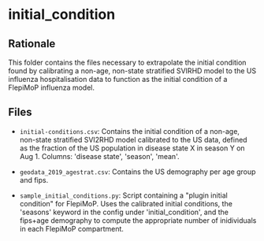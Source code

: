 # initial_condition

## Rationale

This folder contains the files necessary to extrapolate the initial condition found by calibrating a non-age, non-state stratified SVIRHD model to the US influenza hospitalisation data to function as the initial condition of a FlepiMoP influenza model.

## Files

+ `initial-conditions.csv`: Contains the initial condition of a non-age, non-state stratified SVI2RHD model calibrated to the US data, defined as the fraction of the US population in disease state X in season Y on Aug 1. Columns: 'disease state', 'season', 'mean'.

+ `geodata_2019_agestrat.csv`: Contains the US demography per age group and fips.

+ `sample_initial_conditions.py`: Script containing a "plugin initial condition" for FlepiMoP. Uses the calibrated initial conditions, the 'seasons' keyword in the config under 'initial_condition', and the fips+age demography to compute the appropriate number of inidividuals in each FlepiMoP compartment.